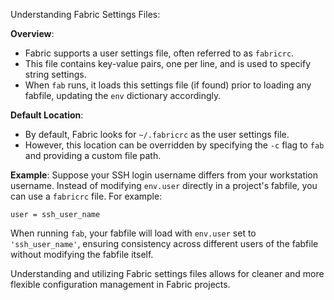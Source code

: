 Understanding Fabric Settings Files:

**Overview**:
- Fabric supports a user settings file, often referred to as `fabricrc`.
- This file contains key-value pairs, one per line, and is used to specify string settings.
- When `fab` runs, it loads this settings file (if found) prior to loading any fabfile, updating the `env` dictionary accordingly.

**Default Location**:
- By default, Fabric looks for `~/.fabricrc` as the user settings file.
- However, this location can be overridden by specifying the `-c` flag to `fab` and providing a custom file path.

**Example**:
Suppose your SSH login username differs from your workstation username. Instead of modifying `env.user` directly in a project's fabfile, you can use a `fabricrc` file. For example:
```plaintext
user = ssh_user_name
```
When running `fab`, your fabfile will load with `env.user` set to `'ssh_user_name'`, ensuring consistency across different users of the fabfile without modifying the fabfile itself.

Understanding and utilizing Fabric settings files allows for cleaner and more flexible configuration management in Fabric projects.